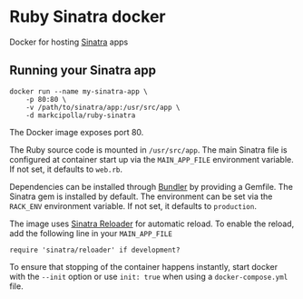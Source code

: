 # Ruby Sinatra docker

Docker for hosting [Sinatra](http://www.sinatrarb.com) apps

## Running your Sinatra app
    docker run --name my-sinatra-app \
        -p 80:80 \
        -v /path/to/sinatra/app:/usr/src/app \
        -d markcipolla/ruby-sinatra
        
The Docker image exposes port 80.

The Ruby source code is mounted in `/usr/src/app`. The main Sinatra file is configured at container start up via the `MAIN_APP_FILE` environment variable. If not set, it defaults to `web.rb`.

Dependencies can be installed through [Bundler](http://bundler.io) by providing a Gemfile. The Sinatra gem is installed by default. The environment can be set via the `RACK_ENV` environment variable. If not set, it defaults to `production`.

The image uses [Sinatra Reloader](http://www.sinatrarb.com/contrib/reloader) for automatic reload. To enable the reload, add the following line in your `MAIN_APP_FILE`

```
require 'sinatra/reloader' if development?
```

To ensure that stopping of the container happens instantly, start docker with the `--init` option or use `init: true` when using a `docker-compose.yml` file.
